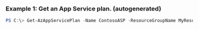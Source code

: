 ### Example 1: Get an App Service plan. (autogenerated)
```powershell
PS C:\> Get-AzAppServicePlan -Name ContosoASP -ResourceGroupName MyResourceGroup
```

